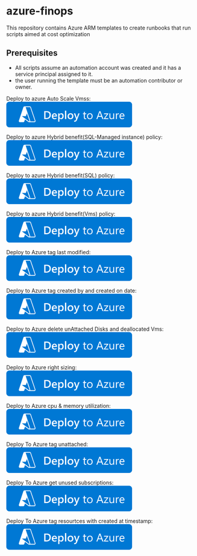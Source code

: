 # azure-finops
This repository contains Azure ARM templates to create runbooks that run scripts aimed at cost optimization

## Prerequisites 
* All scripts assume an automation account was created and it has a service principal assigned to it.  
* the user running the template must be an automation contributor or owner.

Deploy to azure Auto Scale Vmss:            
[![Deploy to azure Hybrid benefit(SQL-Managed instance)](https://raw.githubusercontent.com/Azure/azure-quickstart-templates/master/1-CONTRIBUTION-GUIDE/images/deploytoazure.svg?sanitize=true)](https://ms.portal.azure.com/?feature.customportal=false#create/Microsoft.Template/uri/https%3A%2F%2Fraw.githubusercontent.com%2FCloudHiro%2Fazure-finops%2fmain%2FARM_templates%2Fauto_scale_vmss%2FarmTemplateAutoScaleVMSSRunbook.json)


Deploy to azure Hybrid benefit(SQL-Managed instance) policy:         
[![Deploy to azure Hybrid benefit(SQL-Managed instance)](https://raw.githubusercontent.com/Azure/azure-quickstart-templates/master/1-CONTRIBUTION-GUIDE/images/deploytoazure.svg?sanitize=true)](https://ms.portal.azure.com/?feature.customportal=false#create/Microsoft.Template/uri/https%3A%2F%2Fraw.githubusercontent.com%2FCloudHiro%2Fazure-finops%2fmain%2FARM_templates%2Fhybrid_benefit_SQL_managed_instance%2Fhybrid_benefit_SQL_managed_instance.json)


Deploy to azure Hybrid benefit(SQL) policy:      
[![Deploy to azure Hybrid benefit(SQL) policy](https://raw.githubusercontent.com/Azure/azure-quickstart-templates/master/1-CONTRIBUTION-GUIDE/images/deploytoazure.svg?sanitize=true)](https://ms.portal.azure.com/?feature.customportal=false#create/Microsoft.Template/uri/https%3A%2F%2Fraw.githubusercontent.com%2FCloudHiro%2Fazure-finops%2fmain%2FARM_templates%2Fhybrid_benefit_SQL%2Fhybrid_benefit_sql.json)


Deploy to azure Hybrid benefit(Vms) policy:   
[![Deploy to azure Hybrid benefit(Vms) policy](https://raw.githubusercontent.com/Azure/azure-quickstart-templates/master/1-CONTRIBUTION-GUIDE/images/deploytoazure.svg?sanitize=true)](https://ms.portal.azure.com/?feature.customportal=false#create/Microsoft.Template/uri/https%3A%2F%2Fraw.githubusercontent.com%2FCloudHiro%2Fazure-finops%2fmain%2FARM_templates%2Fhybrid_benefit_policy%2FARM_for_hybrid_benefit.json)

Deploy to Azure tag last modified:      
[![Deploy To Azure tag last modified](https://raw.githubusercontent.com/Azure/azure-quickstart-templates/master/1-CONTRIBUTION-GUIDE/images/deploytoazure.svg?sanitize=true)](https://ms.portal.azure.com/?feature.customportal=false#create/Microsoft.Template/uri/https%3A%2F%2Fraw.githubusercontent.com%2FCloudHiro%2Fazure-finops%2Fmain%2FARM_templates%2Ftag_last_modified%2Ftag_last_modified_past2weeks_arm-template.json)


Deploy to Azure tag created by and created on date:   
[![Deploy To Azure created by and created on date](https://raw.githubusercontent.com/Azure/azure-quickstart-templates/master/1-CONTRIBUTION-GUIDE/images/deploytoazure.svg?sanitize=true)](https://ms.portal.azure.com/?feature.customportal=false#create/Microsoft.Template/uri/https%3A%2F%2Fraw.githubusercontent.com%2FCloudHiro%2Fazure-finops%2Fmain%2FARM_templates%2Ftag_createdBy_createdOnDate%2Ftag_createdBy_createdOnDate_arm-template.json)


Deploy to Azure delete unAttached Disks and deallocated Vms:   
[![Deploy To Azure delete unAttached Disks and deallocated VMs](https://raw.githubusercontent.com/Azure/azure-quickstart-templates/master/1-CONTRIBUTION-GUIDE/images/deploytoazure.svg?sanitize=true)](https://ms.portal.azure.com/?feature.customportal=false#create/Microsoft.Template/uri/https%3A%2F%2Fraw.githubusercontent.com%2FCloudHiro%2Fazure-finops%2Fmain%2FARM_templates%2Fdelete_unAttachedDisks_deallocatedVMs%2Fdelete_unAttachedDisks_deallocatedVMs_arm-template.json)


Deploy to Azure right sizing:   
[![Deploy To Azure right_sizing](https://raw.githubusercontent.com/Azure/azure-quickstart-templates/master/1-CONTRIBUTION-GUIDE/images/deploytoazure.svg?sanitize=true)](https://ms.portal.azure.com/?feature.customportal=false#create/Microsoft.Template/uri/https%3A%2F%2Fraw.githubusercontent.com%2FCloudHiro%2Fazure-finops%2Fmain%2FARM_templates%2Fright_sizing%2Fright_sizing_arm-template.json)


Deploy to Azure cpu & memory utilization:   
[![Deploy To Azure cpu & memory utilization](https://raw.githubusercontent.com/Azure/azure-quickstart-templates/master/1-CONTRIBUTION-GUIDE/images/deploytoazure.svg?sanitize=true)](https://ms.portal.azure.com/?feature.customportal=false#create/Microsoft.Template/uri/https%3A%2F%2Fraw.githubusercontent.com%2FCloudHiro%2Fazure-finops%2Fmain%2FARM_templates%2Fcpu_memory_utilization%2Fcpu_memory_utilization_arm-template.json)

Deploy To Azure tag unattached:  
[![Deploy To Azure tag unattached](https://raw.githubusercontent.com/Azure/azure-quickstart-templates/master/1-CONTRIBUTION-GUIDE/images/deploytoazure.svg?sanitize=true)](https://ms.portal.azure.com/?feature.customportal=false#create/Microsoft.Template/uri/https%3A%2F%2Fraw.githubusercontent.com%2FCloudHiro%2Fazure-finops%2Fmain%2FARM_templates%2Ftag_deallocated%2FTagDeallocatedVmsAndDisks_arm_runbook.json)

Deploy To Azure get unused subscriptions:  
[![Deploy To Azure get unused subscriptions](https://raw.githubusercontent.com/Azure/azure-quickstart-templates/master/1-CONTRIBUTION-GUIDE/images/deploytoazure.svg?sanitize=true)](https://ms.portal.azure.com/?feature.customportal=false#create/Microsoft.Template/uri/https%3A%2F%2Fraw.githubusercontent.com%2FCloudHiro%2Fazure-finops%2Fmain%2FARM_templates%2Funused_subscriptions%2FGet-UnusedSubscriptions_arm_runbook.json)

Deploy To Azure tag resourtces with created at timestamp:  
[![Deploy To Azure find unused subscriptions](https://raw.githubusercontent.com/Azure/azure-quickstart-templates/master/1-CONTRIBUTION-GUIDE/images/deploytoazure.svg?sanitize=true)](https://ms.portal.azure.com/?feature.customportal=false#create/Microsoft.Template/uri/https%3A%2F%2Fraw.githubusercontent.com%2FCloudHiro%2Fazure-finops%2Fmain%2FARM_templates%2Ftag_created_at%2Ftag_create_at_arm.json)
